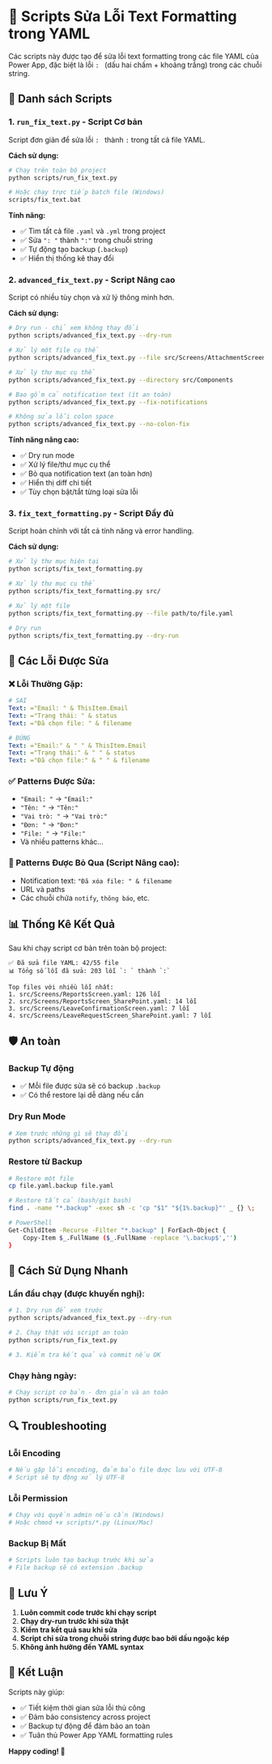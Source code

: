 # 🔧 Scripts Sửa Lỗi Text Formatting trong YAML

Các scripts này được tạo để sửa lỗi text formatting trong các file YAML của Power App, đặc biệt là lỗi `: ` (dấu hai chấm + khoảng trắng) trong các chuỗi string.

## 📁 Danh sách Scripts

### 1. `run_fix_text.py` - Script Cơ bản
Script đơn giản để sửa lỗi `: ` thành `:` trong tất cả file YAML.

**Cách sử dụng:**
```bash
# Chạy trên toàn bộ project
python scripts/run_fix_text.py

# Hoặc chạy trực tiếp batch file (Windows)
scripts/fix_text.bat
```

**Tính năng:**
- ✅ Tìm tất cả file `.yaml` và `.yml` trong project
- ✅ Sửa `": "` thành `":"` trong chuỗi string
- ✅ Tự động tạo backup (`.backup`)
- ✅ Hiển thị thống kê thay đổi

### 2. `advanced_fix_text.py` - Script Nâng cao
Script có nhiều tùy chọn và xử lý thông minh hơn.

**Cách sử dụng:**
```bash
# Dry run - chỉ xem không thay đổi
python scripts/advanced_fix_text.py --dry-run

# Xử lý một file cụ thể
python scripts/advanced_fix_text.py --file src/Screens/AttachmentScreen.yaml

# Xử lý thư mục cụ thể
python scripts/advanced_fix_text.py --directory src/Components

# Bao gồm cả notification text (ít an toàn)
python scripts/advanced_fix_text.py --fix-notifications

# Không sửa lỗi colon space
python scripts/advanced_fix_text.py --no-colon-fix
```

**Tính năng nâng cao:**
- ✅ Dry run mode
- ✅ Xử lý file/thư mục cụ thể
- ✅ Bỏ qua notification text (an toàn hơn)
- ✅ Hiển thị diff chi tiết
- ✅ Tùy chọn bật/tắt từng loại sửa lỗi

### 3. `fix_text_formatting.py` - Script Đầy đủ
Script hoàn chỉnh với tất cả tính năng và error handling.

**Cách sử dụng:**
```bash
# Xử lý thư mục hiện tại
python scripts/fix_text_formatting.py

# Xử lý thư mục cụ thể
python scripts/fix_text_formatting.py src/

# Xử lý một file
python scripts/fix_text_formatting.py --file path/to/file.yaml

# Dry run
python scripts/fix_text_formatting.py --dry-run
```

## 🎯 Các Lỗi Được Sửa

### ❌ Lỗi Thường Gặp:
```yaml
# SAI
Text: ="Email: " & ThisItem.Email
Text: ="Trạng thái: " & status
Text: ="Đã chọn file: " & filename

# ĐÚNG  
Text: ="Email:" & " " & ThisItem.Email
Text: ="Trạng thái:" & " " & status
Text: ="Đã chọn file:" & " " & filename
```

### ✅ Patterns Được Sửa:
- `"Email: "` → `"Email:"`
- `"Tên: "` → `"Tên:"`
- `"Vai trò: "` → `"Vai trò:"`
- `"Đơn: "` → `"Đơn:"`
- `"File: "` → `"File:"`
- Và nhiều patterns khác...

### 🚫 Patterns Được Bỏ Qua (Script Nâng cao):
- Notification text: `"Đã xóa file: " & filename`
- URL và paths
- Các chuỗi chứa `notify`, `thông báo`, etc.

## 📊 Thống Kê Kết Quả

Sau khi chạy script cơ bản trên toàn bộ project:

```
✅ Đã sửa file YAML: 42/55 file
📊 Tổng số lỗi đã sửa: 203 lỗi `: ` thành `:`

Top files với nhiều lỗi nhất:
1. src/Screens/ReportsScreen.yaml: 126 lỗi
2. src/Screens/ReportsScreen_SharePoint.yaml: 14 lỗi
3. src/Screens/LeaveConfirmationScreen.yaml: 7 lỗi
4. src/Screens/LeaveRequestScreen_SharePoint.yaml: 7 lỗi
```

## 🛡️ An toàn

### Backup Tự động
- ✅ Mỗi file được sửa sẽ có backup `.backup`
- ✅ Có thể restore lại dễ dàng nếu cần

### Dry Run Mode
```bash
# Xem trước những gì sẽ thay đổi
python scripts/advanced_fix_text.py --dry-run
```

### Restore từ Backup
```bash
# Restore một file
cp file.yaml.backup file.yaml

# Restore tất cả (bash/git bash)
find . -name "*.backup" -exec sh -c 'cp "$1" "${1%.backup}"' _ {} \;

# PowerShell
Get-ChildItem -Recurse -Filter "*.backup" | ForEach-Object { 
    Copy-Item $_.FullName ($_.FullName -replace '\.backup$','') 
}
```

## 🚀 Cách Sử Dụng Nhanh

### Lần đầu chạy (được khuyến nghị):
```bash
# 1. Dry run để xem trước
python scripts/advanced_fix_text.py --dry-run

# 2. Chạy thật với script an toàn
python scripts/run_fix_text.py

# 3. Kiểm tra kết quả và commit nếu OK
```

### Chạy hàng ngày:
```bash
# Chạy script cơ bản - đơn giản và an toàn
python scripts/run_fix_text.py
```

## 🔍 Troubleshooting

### Lỗi Encoding
```bash
# Nếu gặp lỗi encoding, đảm bảo file được lưu với UTF-8
# Script sẽ tự động xử lý UTF-8
```

### Lỗi Permission
```bash
# Chạy với quyền admin nếu cần (Windows)
# Hoặc chmod +x scripts/*.py (Linux/Mac)
```

### Backup Bị Mất
```bash
# Scripts luôn tạo backup trước khi sửa
# File backup sẽ có extension .backup
```

## 📝 Lưu Ý

1. **Luôn commit code trước khi chạy script**
2. **Chạy dry-run trước khi sửa thật**
3. **Kiểm tra kết quả sau khi sửa**
4. **Script chỉ sửa trong chuỗi string được bao bởi dấu ngoặc kép**
5. **Không ảnh hưởng đến YAML syntax**

## 🎉 Kết Luận

Scripts này giúp:
- ✅ Tiết kiệm thời gian sửa lỗi thủ công
- ✅ Đảm bảo consistency across project  
- ✅ Backup tự động để đảm bảo an toàn
- ✅ Tuân thủ Power App YAML formatting rules

**Happy coding! 🚀** 